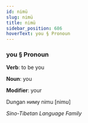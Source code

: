 ```yaml
---
id: nimü
slug: nimü
title: nimü
sidebar_position: 686
hoverText: you § Pronoun
---
```


### you § Pronoun

**Verb**: to be you

**Noun**: you

**Modifier**: your

Dungan ниму nimu [nimʊ]

*Sino-Tibetan Language Family*